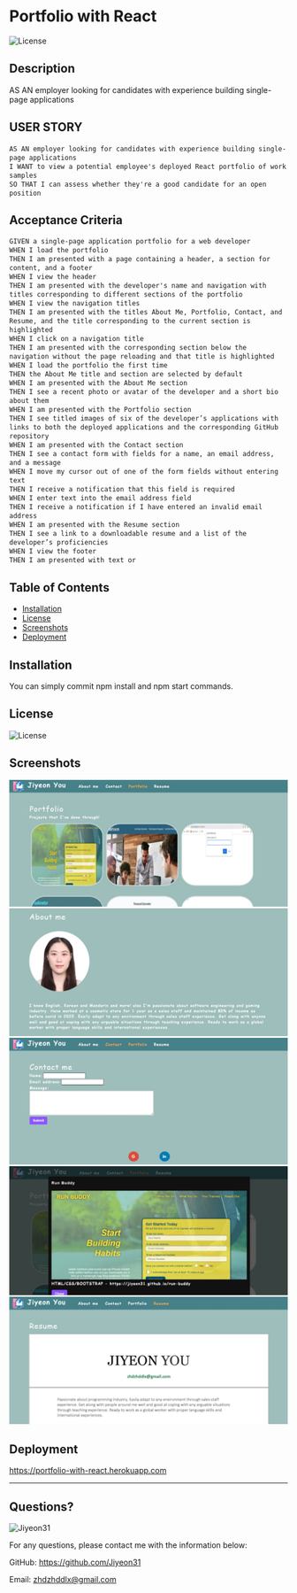   # Portfolio with React 
  ![License](https://img.shields.io/badge/License-MIT-yellow.svg)
  
  ## Description 
  
  AS AN employer looking for candidates with experience building single-page applications
  
  ## USER STORY
  
  ```text
  AS AN employer looking for candidates with experience building single-page applications
  I WANT to view a potential employee's deployed React portfolio of work samples
  SO THAT I can assess whether they're a good candidate for an open position
  ```
  
  ## Acceptance Criteria
  
  ```text
  GIVEN a single-page application portfolio for a web developer
  WHEN I load the portfolio
  THEN I am presented with a page containing a header, a section for content, and a footer
  WHEN I view the header
  THEN I am presented with the developer's name and navigation with titles corresponding to different sections of the portfolio
  WHEN I view the navigation titles
  THEN I am presented with the titles About Me, Portfolio, Contact, and Resume, and the title corresponding to the current section is highlighted
  WHEN I click on a navigation title
  THEN I am presented with the corresponding section below the navigation without the page reloading and that title is highlighted
  WHEN I load the portfolio the first time
  THEN the About Me title and section are selected by default
  WHEN I am presented with the About Me section
  THEN I see a recent photo or avatar of the developer and a short bio about them
  WHEN I am presented with the Portfolio section
  THEN I see titled images of six of the developer’s applications with links to both the deployed applications and the corresponding GitHub repository
  WHEN I am presented with the Contact section
  THEN I see a contact form with fields for a name, an email address, and a message
  WHEN I move my cursor out of one of the form fields without entering text
  THEN I receive a notification that this field is required
  WHEN I enter text into the email address field
  THEN I receive a notification if I have entered an invalid email address
  WHEN I am presented with the Resume section
  THEN I see a link to a downloadable resume and a list of the developer’s proficiencies
  WHEN I view the footer
  THEN I am presented with text or
  ```
  
  ## Table of Contents
  * [Installation](#installation)
  * [License](#license)
  * [Screenshots](#screenshots)
  * [Deployment](#deployment)
  
  ## Installation
  
  You can simply commit npm install and npm start commands.

    
  ## License
    
  ![License](https://img.shields.io/badge/License-MIT-yellow.svg)
  
  ## Screenshots
  
  ![alt text](https://github.com/Jiyeon31/portfolio-with-react/blob/main/src/assets/screenshots/main.JPG)
  ![alt text](https://github.com/Jiyeon31/portfolio-with-react/blob/main/src/assets/screenshots/about-me.JPG)
  ![alt text](https://github.com/Jiyeon31/portfolio-with-react/blob/main/src/assets/screenshots/contact.JPG)
  ![alt text](https://github.com/Jiyeon31/portfolio-with-react/blob/main/src/assets/screenshots/portfolio.JPG)
  ![alt text](https://github.com/Jiyeon31/portfolio-with-react/blob/main/src/assets/screenshots/resume.JPG)
  
  ## Deployment
  
  https://portfolio-with-react.herokuapp.com
  
  ---
  
  ## Questions?
  <img src="https://avatars.githubusercontent.com/u/94870473?v=4" alt="Jiyeon31" width="30%" height="30%" />
  
  For any questions, please contact me with the information below:
 
  GitHub: https://github.com/Jiyeon31<br />

  
  Email: zhdzhddlx@gmail.com
  
